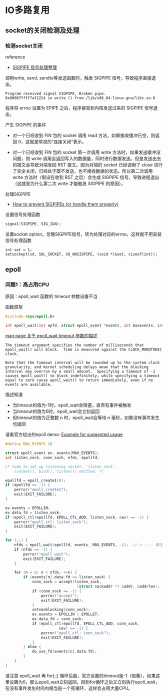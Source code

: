 # IO多路复用

## socket的关闭检测及处理

### 检测socket关闭

reference
- [SIGPIPE 信号处理整理](https://www.daimajiaoliu.com/daima/4871b9c28900408)


调用write, send, sendto等发送函数时，触发 SIGPIPE 信号，导致程序直接退出。

```
Program received signal SIGPIPE, Broken pipe.
0x00007ffff7af2224 in write () from /lib/x86_64-linux-gnu/libc.so.6
```

程序将 errno 设置为 EPIPE 之后，程序接受到内核发送过来的 SIGPIPE 信号退出。

产生 SIGPIPE 的条件

- 对一个已经收到 FIN 包的 socket 调用 read 方法，如果接收缓冲已空，则返回 0，这就是常说的“连接关闭”表示。

- 对一个已经收到 FIN 包的 socket 第一次调用 write 方法时，如果发送缓冲没问题，则 write 调用会返回写入的数据量，同时进行数据发送。但是发送出去的报文会导致对端发回 RST 报文。因为对端的 socket 已经调用了 close 进行了完全关闭，已经处于既不发送，也不接收数据的状态。所以第二次调用 write 方法时（假设在收到 RST 之后）会生成 SIGPIPE 信号，导致进程退出（这就是为什么第二次 write 才能触发 SIGPIPE 的原因）。

处理SIGPIPE
- [How to prevent SIGPIPEs (or handle them properly)](https://stackoverflow.com/questions/108183/how-to-prevent-sigpipes-or-handle-them-properly)

设置信号处理函数
```c
signal(SIGPIPE, SIG_IGN);
```

设置socket option，忽略SIGPIPE信号，转为处理对应的errno，这样就不用安装信号处理函数
```
int set = 1;
setsockopt(sd, SOL_SOCKET, SO_NOSIGPIPE, (void *)&set, sizeof(int));
```

## epoll

### 问题1：高占用CPU

原因：epoll_wait 函数的 timeout 参数设置不当

函数原型
```c
#include <sys/epoll.h>

int epoll_wait(int epfd, struct epoll_event *events, int maxevents, int timeout);
```

[man page 关于 epoll_wait timeout 参数的描述](https://man7.org/linux/man-pages/man2/epoll_wait.2.html)

    The timeout argument specifies the number of milliseconds that epoll_wait() will block.  Time is measured against the CLOCK_MONOTONIC clock.

    Note that the timeout interval will be rounded up to the system clock granularity, and kernel scheduling delays mean that the blocking interval may overrun by a small amount.  Specifying a timeout of -1 causes epoll_wait() to block indefinitely, while specifying a timeout equal to zero cause epoll_wait() to return immediately, even if no events are available.

描述知道
- 当timeout的值为-1时，epoll_wait会阻塞，直至有事件被触发
- 当timeout的值为0时，epoll_wait会立刻返回
- 但timeout的值为正整数 n 时，epoll_wait会等待 n 毫秒，如果没有事件发生也返回

请看官方给出的epoll demo: [Example for suggested usage](https://man7.org/linux/man-pages/man7/epoll.7.html)

```c
#define MAX_EVENTS 10

struct epoll_event ev, events[MAX_EVENTS];
int listen_sock, conn_sock, nfds, epollfd;

/* Code to set up listening socket, 'listen_sock',
    (socket(), bind(), listen()) omitted. */

epollfd = epoll_create1(0);
if (epollfd == -1) {
    perror("epoll_create1");
    exit(EXIT_FAILURE);
}

ev.events = EPOLLIN;
ev.data.fd = listen_sock;
if (epoll_ctl(epollfd, EPOLL_CTL_ADD, listen_sock, &ev) == -1) {
    perror("epoll_ctl: listen_sock");
    exit(EXIT_FAILURE);
}

for (;;) {
    nfds = epoll_wait(epollfd, events, MAX_EVENTS, -1);  // <----- 请注意这里
    if (nfds == -1) {
        perror("epoll_wait");
        exit(EXIT_FAILURE);
    }

    for (n = 0; n < nfds; ++n) {
        if (events[n].data.fd == listen_sock) {
            conn_sock = accept(listen_sock,
                                (struct sockaddr *) &addr, &addrlen);
            if (conn_sock == -1) {
                perror("accept");
                exit(EXIT_FAILURE);
            }
            setnonblocking(conn_sock);
            ev.events = EPOLLIN | EPOLLET;
            ev.data.fd = conn_sock;
            if (epoll_ctl(epollfd, EPOLL_CTL_ADD, conn_sock,
                        &ev) == -1) {
                perror("epoll_ctl: conn_sock");
                exit(EXIT_FAILURE);
            }
        } else {
            do_use_fd(events[n].data.fd);
        }
    }
}

```

请注意 epoll_wait 再 for(;;) 循环后面，官方设置的timeout是-1（阻塞），如果这里设置为0，那么epoll_wait立刻返回，回到for循环之后又立刻执行epoll_wait，在没有事件发生时间内相当是一个死循环，这样会占用大量CPU。




